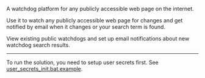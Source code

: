 A watchdog platform for any publicly accessible web page on the internet.

Use it to watch any publicly accessible web page for changes and get notified by email when it changes or your search term is found.

View existing public watchdogs and set up email notifications about new watchdog search results.

----
To run the solution, you need to setup user secrets first. See <a href="src/user_secrets_init.bat.example">user_secrets_init.bat.example</a>.
